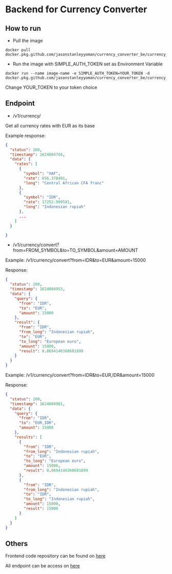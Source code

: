 # Backend for Currency Converter


## How to run

- Pull the image

```docker 
docker pull docker.pkg.github.com/jasonstanleyyoman/currency_converter_be/currency_api:latest
```

- Run the image with SIMPLE_AUTH_TOKEN set as Environment Variable
```docker 
docker run --name image-name -e SIMPLE_AUTH_TOKEN=YOUR_TOKEN -d docker.pkg.github.com/jasonstanleyyoman/currency_converter_be/currency_api:latest
```
Change YOUR_TOKEN to your token choice

## Endpoint

- /v1/currency/

Get all currency rates with EUR as its base

Example response:

```json
{
  "status": 200,
  "timestamp": 1624004704,
  "data": {
    "rates": [
      {
        "symbol": "XAF",
        "rate": 656.378491,
        "long": "Central African CFA franc"
      },
      {
        "symbol": "IDR",
        "rate": 17252.999581,
        "long": "Indonesian rupiah"
      },
      ...
    ]
  }

}
```

- /v1/currency/convert?from=FROM_SYMBOL&to=TO_SYMBOL&amount=AMOUNT

Example: /v1/currency/convert?from=IDR&to=EUR&amount=15000

Response:

```json
{
  "status": 200,
  "timestamp": 1624004953,
  "data": {
    "query": {
      "from": "IDR",
      "to": "EUR",
      "amount": 15000
    },
    "result": {
      "from": "IDR",
      "from_long": "Indonesian rupiah",
      "to": "EUR",
      "to_long": "European euro",
      "amount": 15000,
      "result": 0.8694140360681899
    }
  }
}
```

Example: /v1/currency/convert?from=IDR&to=EUR,IDR&amount=15000

Response:

```json
{
  "status": 200,
  "timestamp": 1624004981,
  "data": {
    "query": {
      "from": "IDR",
      "to": "EUR,IDR",
      "amount": 15000
    },
    "results": [
      {
        "from": "IDR",
        "from_long": "Indonesian rupiah",
        "to": "EUR",
        "to_long": "European euro",
        "amount": 15000,
        "result": 0.8694140360681899
      },
      {
        "from": "IDR",
        "from_long": "Indonesian rupiah",
        "to": "IDR",
        "to_long": "Indonesian rupiah",
        "amount": 15000,
        "result": 15000
      }
    ]
  }
}
```

## Others
Frontend code repository can be found on [here](https://github.com/jasonstanleyyoman/currency_converter_fe)

All endpoint can be access on [here](https://jason-currency-converter.herokuapp.com/)